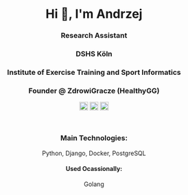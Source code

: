 <h1 align="center">Hi 👋, I'm Andrzej</h1>
<h3 align="center">Research Assistant</h3>
<h3 align="center">DSHS Köln</h3>
<h3 align="center">Institute of Exercise Training and Sport Informatics</h3>
<h3 align="center">Founder @ ZdrowiGracze (HealthyGG)</h3>

<p align="center">
    <a href="https://www.linkedin.com/in/andrzej-bialecki/" target="blank"><img align="center" src="https://cdn.jsdelivr.net/npm/simple-icons@3.0.1/icons/linkedin.svg" alt="linkedin-andrzej-bialecki" height="20" width="20" /></a>
    <a href="https://twitter.com/Kaszanas" target="blank"><img align="center" src="https://cdn.jsdelivr.net/npm/simple-icons@3.0.1/icons/twitter.svg" alt="twitter-kaszanas" height="20" width="20" /></a>
    <a href="https://www.instagram.com/kaszanas/" target="blank"><img align="center" src="https://cdn.jsdelivr.net/npm/simple-icons@3.0.1/icons/instagram.svg" alt="instagram-kaszanas" height="20" width="20" /></a>
    </p>
<br/>

<h3 align="center">Main Technologies:</h3>
<!-- Python -->
<p align="center">
    Python, Django, Docker, PostgreSQL
</p>

<h4 align="center">Used Ocassionally:</h4>
<p align="center">
Golang
</p>
